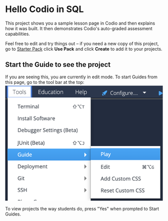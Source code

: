 # Hello Codio in SQL
This project shows you a sample lesson page in Codio and then explains how it was built. It then demonstrates Codio's auto-graded assessment capabilities.

Feel free to edit and try things out – if you need a new copy of this project, go to [Starter Pack](https://codio.com/home/starter-packs/20be909f-a90c-4b79-83dc-e43d656e30dc) click **Use Pack** and click **Create** to add it to your projects.


## Start the Guide to see the project
If you are seeing this, you are currently in edit mode. To start Guides from this page, go to the tool bar at the top:
![.guides/img/playGuide](.guides/img/playGuide.png)

To view projects the way students do, press "Yes" when prompted to Start Guides.

